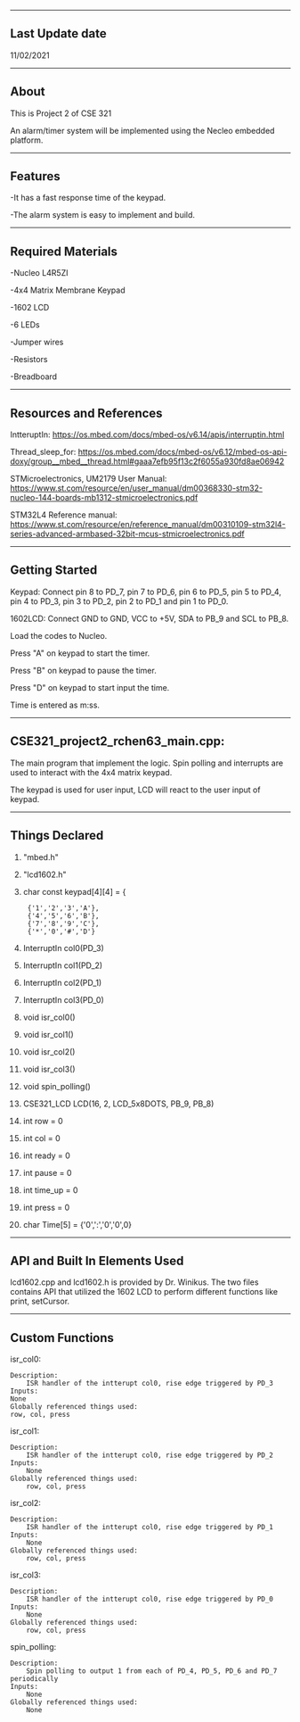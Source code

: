-------------------
Last Update date
-------------------
11/02/2021

-------------------
About
-------------------
This is Project 2 of CSE 321

An alarm/timer system will be implemented using the Necleo embedded platform.


--------------------
Features
--------------------
-It has a fast response time of the keypad. 

-The alarm system is easy to implement and build.



--------------------
Required Materials
--------------------
-Nucleo L4R5ZI

-4x4 Matrix Membrane Keypad

-1602 LCD

-6 LEDs

-Jumper wires

-Resistors

-Breadboard


--------------------
Resources and References
--------------------

IntteruptIn: https://os.mbed.com/docs/mbed-os/v6.14/apis/interruptin.html

Thread_sleep_for: https://os.mbed.com/docs/mbed-os/v6.12/mbed-os-api-doxy/group__mbed__thread.html#gaaa7efb95f13c2f6055a930fd8ae06942
     
STMicroelectronics, UM2179 User Manual: https://www.st.com/resource/en/user_manual/dm00368330-stm32-nucleo-144-boards-mb1312-stmicroelectronics.pdf
    
STM32L4 Reference manual:  https://www.st.com/resource/en/reference_manual/dm00310109-stm32l4-series-advanced-armbased-32bit-mcus-stmicroelectronics.pdf


--------------------
Getting Started
--------------------
Keypad: Connect pin 8 to PD_7, pin 7 to PD_6, pin 6 to PD_5, pin 5 to PD_4, pin 4 to PD_3, pin 3 to PD_2, pin 2 to PD_1  and pin 1 to PD_0.

1602LCD: Connect GND to GND, VCC to +5V, SDA to PB_9 and SCL to PB_8.

Load the codes to Nucleo.

Press "A" on keypad to start the timer.

Press "B" on keypad to pause the timer.

Press "D" on keypad to start input the time.

Time is entered as m:ss.


--------------------
CSE321_project2_rchen63_main.cpp:
--------------------
The main program that implement the logic. Spin polling and interrupts are used to interact with the 4x4 matrix keypad. 

The keypad is used for user input, LCD will react to the user input of keypad.




----------
Things Declared
----------
1. "mbed.h"
2. "lcd1602.h"
3. char const keypad[4][4] = {

        {'1','2','3','A'}, 
        {'4','5','6','B'},  
        {'7','8','9','C'},    
        {'*','0','#','D'}   
4. InterruptIn col0(PD_3)
5. InterruptIn col1(PD_2)
6. InterruptIn col2(PD_1)
7. InterruptIn col3(PD_0)
8. void isr_col0()
9. void isr_col1()
10. void isr_col2()
11. void isr_col3()
12. void spin_polling()
13. CSE321_LCD LCD(16, 2, LCD_5x8DOTS, PB_9, PB_8)
14. int row = 0
15. int col = 0
16. int ready = 0
17. int pause = 0
18. int time_up = 0
19. int press = 0
20. char Time[5] = {'0',':','0','0',0}


----------
API and Built In Elements Used
----------
lcd1602.cpp and lcd1602.h is provided by Dr. Winikus. The two files contains API that utilized the 1602 LCD to perform different functions like print, setCursor.


----------
Custom Functions
----------

isr_col0:

    Description:
        ISR handler of the intterupt col0, rise edge triggered by PD_3
    Inputs:
	None
    Globally referenced things used:
	row, col, press
      
isr_col1:

	Description:
		ISR handler of the intterupt col0, rise edge triggered by PD_2
	Inputs:
		None
	Globally referenced things used:
		row, col, press
      
isr_col2:

	Description:
		ISR handler of the intterupt col0, rise edge triggered by PD_1
	Inputs:
		None
	Globally referenced things used:
		row, col, press

isr_col3:

	Description:
		ISR handler of the intterupt col0, rise edge triggered by PD_0
	Inputs:
		None
	Globally referenced things used:
		row, col, press

spin_polling:

	Description:
		Spin polling to output 1 from each of PD_4, PD_5, PD_6 and PD_7 periodically
	Inputs:
		None
	Globally referenced things used:
		None
